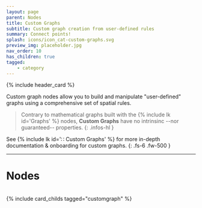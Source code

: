 ```yaml
---
layout: page
parent: Nodes
title: Custom Graphs
subtitle: Custom graph creation from user-defined rules
summary: Connect points!
splash: icons/icon_cat-custom-graphs.svg
preview_img: placeholder.jpg
nav_order: 10
has_children: true
tagged: 
    - category
---
```


{% include header_card %}

Custom graph nodes allow you to build and manipulate "user-defined" graphs using a comprehensive set of spatial rules.  

> Contrary to mathematical graphs built with the {% include lk id='Graphs' %} nodes, **Custom Graphs** have no intrinsinc --nor guaranteed-- properties.
{: .infos-hl }

See {% include lk id='∷ Custom Graphs' %} for more in-depth documentation & onboarding for custom graphs.
{: .fs-6 .fw-500 }

---
# Nodes
<br>
{% include card_childs tagged="customgraph" %}